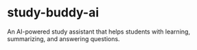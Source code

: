# study-buddy-ai
An AI-powered study assistant that helps students with learning, summarizing, and answering questions.
